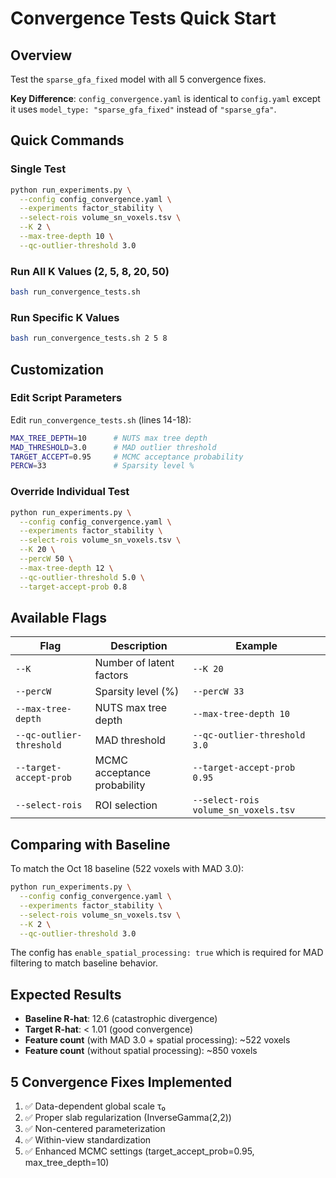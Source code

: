 # Convergence Tests Quick Start

## Overview

Test the `sparse_gfa_fixed` model with all 5 convergence fixes.

**Key Difference**: `config_convergence.yaml` is identical to `config.yaml` except it uses `model_type: "sparse_gfa_fixed"` instead of `"sparse_gfa"`.

## Quick Commands

### Single Test
```bash
python run_experiments.py \
  --config config_convergence.yaml \
  --experiments factor_stability \
  --select-rois volume_sn_voxels.tsv \
  --K 2 \
  --max-tree-depth 10 \
  --qc-outlier-threshold 3.0
```

### Run All K Values (2, 5, 8, 20, 50)
```bash
bash run_convergence_tests.sh
```

### Run Specific K Values
```bash
bash run_convergence_tests.sh 2 5 8
```

## Customization

### Edit Script Parameters
Edit `run_convergence_tests.sh` (lines 14-18):
```bash
MAX_TREE_DEPTH=10      # NUTS max tree depth
MAD_THRESHOLD=3.0      # MAD outlier threshold
TARGET_ACCEPT=0.95     # MCMC acceptance probability
PERCW=33               # Sparsity level %
```

### Override Individual Test
```bash
python run_experiments.py \
  --config config_convergence.yaml \
  --experiments factor_stability \
  --select-rois volume_sn_voxels.tsv \
  --K 20 \
  --percW 50 \
  --max-tree-depth 12 \
  --qc-outlier-threshold 5.0 \
  --target-accept-prob 0.8
```

## Available Flags

| Flag | Description | Example |
|------|-------------|---------|
| `--K` | Number of latent factors | `--K 20` |
| `--percW` | Sparsity level (%) | `--percW 33` |
| `--max-tree-depth` | NUTS max tree depth | `--max-tree-depth 10` |
| `--qc-outlier-threshold` | MAD threshold | `--qc-outlier-threshold 3.0` |
| `--target-accept-prob` | MCMC acceptance probability | `--target-accept-prob 0.95` |
| `--select-rois` | ROI selection | `--select-rois volume_sn_voxels.tsv` |

## Comparing with Baseline

To match the Oct 18 baseline (522 voxels with MAD 3.0):

```bash
python run_experiments.py \
  --config config_convergence.yaml \
  --experiments factor_stability \
  --select-rois volume_sn_voxels.tsv \
  --K 2 \
  --qc-outlier-threshold 3.0
```

The config has `enable_spatial_processing: true` which is required for MAD filtering to match baseline behavior.

## Expected Results

- **Baseline R-hat**: 12.6 (catastrophic divergence)
- **Target R-hat**: < 1.01 (good convergence)
- **Feature count** (with MAD 3.0 + spatial processing): ~522 voxels
- **Feature count** (without spatial processing): ~850 voxels

## 5 Convergence Fixes Implemented

1. ✅ Data-dependent global scale τ₀
2. ✅ Proper slab regularization (InverseGamma(2,2))
3. ✅ Non-centered parameterization
4. ✅ Within-view standardization
5. ✅ Enhanced MCMC settings (target_accept_prob=0.95, max_tree_depth=10)
